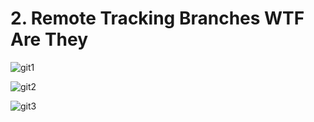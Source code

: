 # 2. Remote Tracking Branches WTF Are They

![git1](https://user-images.githubusercontent.com/50626798/230626969-834ec0e1-28cc-4c5b-950e-1cf159c315da.png)

![git2](https://user-images.githubusercontent.com/50626798/230626976-b80f27da-5ee9-445e-9784-bb5540a4b209.png)

![git3](https://user-images.githubusercontent.com/50626798/230626980-0adb5b02-0ef1-4303-978b-a85ec9213e79.png)
